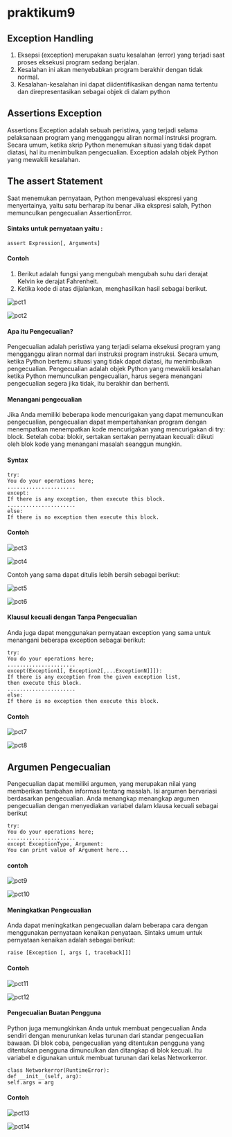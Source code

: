# praktikum9
## Exception Handling
1. Eksepsi (exception) merupakan suatu kesalahan (error) yang terjadi saat proses eksekusi program sedang berjalan.
2. Kesalahan ini akan menyebabkan program berakhir dengan tidak normal. 
3. Kesalahan-kesalahan ini dapat diidentifikasikan dengan nama tertentu dan direpresentasikan sebagai objek di dalam python

## Assertions Exception
Assertions Exception adalah sebuah peristiwa, yang terjadi selama pelaksanaan program yang mengganggu aliran normal instruksi program. Secara umum, ketika skrip Python menemukan situasi yang tidak dapat diatasi, hal itu menimbulkan pengecualian. Exception adalah objek Python yang mewakili kesalahan.

## The assert Statement
Saat menemukan pernyataan, Python mengevaluasi ekspresi yang menyertainya, yaitu satu berharap itu benar Jika ekspresi salah, Python memunculkan pengecualian AssertionError.
#### Sintaks untuk pernyataan yaitu :
```
assert Expression[, Arguments]
```
#### Contoh
1. Berikut adalah fungsi yang mengubah mengubah suhu dari derajat Kelvin ke derajat Fahrenheit.
2. Ketika kode di atas dijalankan, menghasilkan hasil sebagai berikut.

![pct1](https://user-images.githubusercontent.com/115356128/208431343-15325338-ea09-41f4-a981-7a337ca2d573.png)

![pct2](https://user-images.githubusercontent.com/115356128/208431421-80dd4de4-d821-4320-aad9-46162b637311.png)

#### Apa itu Pengecualian?
Pengecualian adalah peristiwa yang terjadi selama eksekusi program yang mengganggu aliran normal dari instruksi program instruksi. Secara umum, ketika Python bertemu situasi yang tidak dapat diatasi, itu menimbulkan pengecualian. Pengecualian adalah objek Python yang mewakili kesalahan ketika Python memunculkan pengecualian, harus segera menangani pengecualian segera jika tidak, itu berakhir dan berhenti.

#### Menangani pengecualian
Jika Anda memiliki beberapa kode mencurigakan yang dapat memunculkan pengecualian, pengecualian dapat mempertahankan program dengan menempatkan menempatkan kode mencurigakan yang mencurigakan di try: block. Setelah coba: blokir, sertakan sertakan pernyataan kecuali: diikuti oleh blok kode yang menangani masalah seanggun mungkin.

#### Syntax
```
try:
You do your operations here;
......................
except:
If there is any exception, then execute this block.
......................
else:
If there is no exception then execute this block.
```

#### Contoh 
![pct3](https://user-images.githubusercontent.com/115356128/208433108-af9c7276-f872-4997-a3bb-d12204321d8f.png)

![pct4](https://user-images.githubusercontent.com/115356128/208433413-07d9a545-32ff-4b8e-a0a4-b65b7158a9cf.png)

  Contoh yang sama dapat ditulis lebih bersih sebagai berikut: 

![pct5](https://user-images.githubusercontent.com/115356128/208433836-66651c20-432a-4ffb-aac8-aae357c53b18.png)

![pct6](https://user-images.githubusercontent.com/115356128/208433851-89648a7a-043a-408f-8566-4091fad0cb20.png)

#### Klausul kecuali dengan Tanpa Pengecualian

  Anda juga dapat menggunakan pernyataan exception yang sama untuk menangani beberapa exception sebagai berikut:
```
try:
You do your operations here;
......................
except(Exception1[, Exception2[,...ExceptionN]]]):
If there is any exception from the given exception list,
then execute this block.
......................
else:
If there is no exception then execute this block.
```
#### Contoh
![pct7](https://user-images.githubusercontent.com/115356128/208434582-59c72b35-a5f5-4b7e-a68a-dcb02498d858.png)

![pct8](https://user-images.githubusercontent.com/115356128/208434603-9e3660a0-a044-437d-aff1-e805c271051b.png)

## Argumen Pengecualian
Pengecualian dapat memiliki argumen, yang merupakan nilai yang memberikan tambahan informasi tentang masalah. Isi argumen bervariasi berdasarkan pengecualian. Anda menangkap menangkap argumen pengecualian dengan menyediakan variabel dalam klausa kecuali sebagai berikut
```
try:
You do your operations here;
......................
except ExceptionType, Argument:
You can print value of Argument here...
```
#### contoh 
![pct9](https://user-images.githubusercontent.com/115356128/208436116-ff9530c4-47e7-4d9c-a6bd-c48961b96bc7.png)

![pct10](https://user-images.githubusercontent.com/115356128/208436147-4609546d-ca7f-4524-ad97-63c029675246.png)

#### Meningkatkan Pengecualian
Anda dapat meningkatkan pengecualian dalam beberapa cara dengan menggunakan pernyataan kenaikan penyataan. 
  Sintaks umum untuk pernyataan kenaikan adalah sebagai berikut:
```
raise [Exception [, args [, traceback]]]
```

#### Contoh
![pct11](https://user-images.githubusercontent.com/115356128/208437412-6f09c474-f33b-4f17-baba-18570a3bc876.png)

![pct12](https://user-images.githubusercontent.com/115356128/208437434-318c03ac-d246-4853-bb0b-a198d16a0e7a.png)

#### Pengecualian Buatan Pengguna
Python juga memungkinkan Anda untuk membuat pengecualian Anda sendiri dengan menurunkan kelas turunan dari standar pengecualian bawaan. Di blok coba, pengecualian yang ditentukan pengguna yang ditentukan pengguna dimunculkan dan ditangkap di blok kecuali. Itu variabel e digunakan untuk membuat turunan dari kelas Networkerror.
```
class Networkerror(RuntimeError):
def __init__(self, arg):
self.args = arg
```

#### Contoh
![pct13](https://user-images.githubusercontent.com/115356128/208438452-bb5fd015-c3b8-4470-8438-dc77ff451dfc.png)

![pct14](https://user-images.githubusercontent.com/115356128/208438475-b3e7d65c-464e-447f-a58b-982949037933.png)
